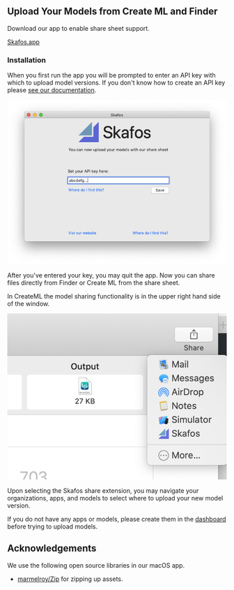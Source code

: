 ## Upload Your Models from Create ML and Finder

Download our app to enable share sheet support.

[Skafos.app](/assets/Skafos.app.zip)

### Installation

When you first run the app you will be prompted to enter an API key with which
to upload model versions. If you don't know how to create an API key please
[see our documentation](https://docs.skafos.ai/sections/faq.html#1-where-do-i-generate-an-api-token).

![macOS app Initial Screen](/assets/macos/app.png)

After you've entered your key, you may quit the app. Now you can share files
directly from Finder or Create ML from the share sheet.

In CreateML the model sharing functionality is in the upper right hand side of
the window.

![macOS app Initial Screen](/assets/macos/createml.png)

Upon selecting the Skafos share extension, you may navigate your organizations,
apps, and models to select where to upload your new model version.

If you do not have any apps or models, please create them in the
[dashboard](https://dashboard.skafos.ai) before trying to upload models.

## Acknowledgements

We use the following open source libraries in our macOS app.

* [marmelroy/Zip](https://github.com/marmelroy/Zip/blob/master/LICENSE) for
  zipping up assets.
